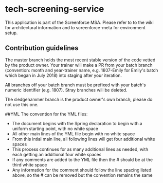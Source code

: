 # tech-screening-service

This application is part of the Screenforce MSA. Please refer to to the 
wiki for architectural information and to screenforce-meta for 
environment setup.

## Contribution guidelines

The master branch holds the most recent stable version of the code 
vetted by the product owner. Your trainer will make a PR from your batch 
branch (convention: month and year-trainer name, e.g. 1807-Emily for 
Emily's batch which began in July 2018) into staging after your 
iteration. 

All branches off your batch branch must be prefixed with your batch's 
numeric identifier (e.g. 1807). Stray branches will be deleted. 

The sledgehammer branch is the product owner's own branch, please do not 
use this one. 

##YML
The convention for the YML files:
- The document begins with the Spring declaration to begin with a uniform starting point, with no white space
- All other main lines of the YML file begin with no white space 
- From this intial main line, all following lines will get four additional white spaces
- This process continues for as many additional lines as needed, with each getting an additional four white spaces
- If any comments are added to the YML file then the # should be at the third white space
- Any information for the comment should follow the line spacing listed above, so the # can be removed but the convention remains the same